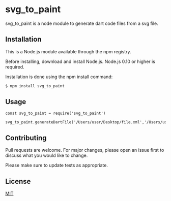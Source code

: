 # svg_to_paint

svg_to_paint is a node module to generate dart code files from a svg file.

## Installation

This is a Node.js module available through the npm registry.

Before installing, download and install Node.js. Node.js 0.10 or higher is required.

Installation is done using the npm install command:

```bash
$ npm install svg_to_paint
```

## Usage

```node-js
const svg_to_paint = require('svg_to_paint')
 
svg_to_paint.generateDartFile('/Users/user/Desktop/file.xml','/Users/user/Desktop','svg_icon','absolute')
```

## Contributing
Pull requests are welcome. For major changes, please open an issue first to discuss what you would like to change.

Please make sure to update tests as appropriate.

## License
[MIT](https://choosealicense.com/licenses/mit/)